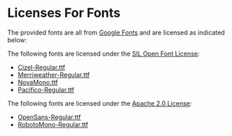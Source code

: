 # Licenses For Fonts

The provided fonts are all from [Google Fonts](https://fonts.google.com)
and are licensed as indicated below:

The following fonts are licensed under the
[SIL Open Font License](https://scripts.sil.org/cms/scripts/page.php?site_id=nrsi&id=OFL_web):

  * [Cizel-Regular.ttf](https://fonts.google.com/specimen/Cinzel)
  * [Merriweather-Regular.ttf](https://fonts.google.com/specimen/Merriweather)
  * [NovaMono.ttf](https://fonts.google.com/specimen/Nova+Mono?selection.family=Nova+Mono)
  * [Pacifico-Regular.ttf](https://fonts.google.com/specimen/Pacifico)

The following fonts are licensed under the
[Apache 2.0 License](https://www.apache.org/licenses/LICENSE-2.0):

  * [OpenSans-Regular.ttf](https://fonts.google.com/specimen/Open+Sans)
  * [RobotoMono-Regular.ttf](https://fonts.google.com/specimen/Roboto+Mono)
